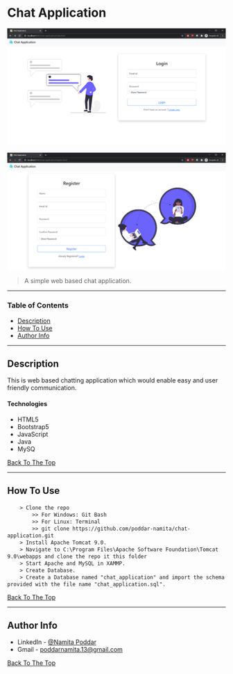 # Chat Application

![Project Image](./images/login.png)

![Project Image](./images/register.png)

> A simple web based chat application.

---

### Table of Contents

-   [Description](#description)
-   [How To Use](#how-to-use)
-   [Author Info](#author-info)

---

## Description

This is web based chatting application which would enable easy and user friendly communication.

#### Technologies

-   HTML5
-   Bootstrap5
-   JavaScript
-   Java
-   MySQ

[Back To The Top](#Chat-Application)

---

## How To Use

```
    > Clone the repo
        >> For Windows: Git Bash
        >> For Linux: Terminal
        >> git clone https://github.com/poddar-namita/chat-application.git
    > Install Apache Tomcat 9.0.
    > Navigate to C:\Program Files\Apache Software Foundation\Tomcat 9.0\webapps and clone the repo it this folder
    > Start Apache and MySQL in XAMMP.
    > Create Database.
    > Create a Database named "chat_application" and import the schema provided with the file name "chat_application.sql".
```

[Back To The Top](#Chat-Application)

---

## Author Info

-   LinkedIn - [@Namita Poddar](https://www.linkedin.com/in/namitapoddar/)
-   Gmail - poddarnamita.13@gmail.com

[Back To The Top](#Chat-Application)
